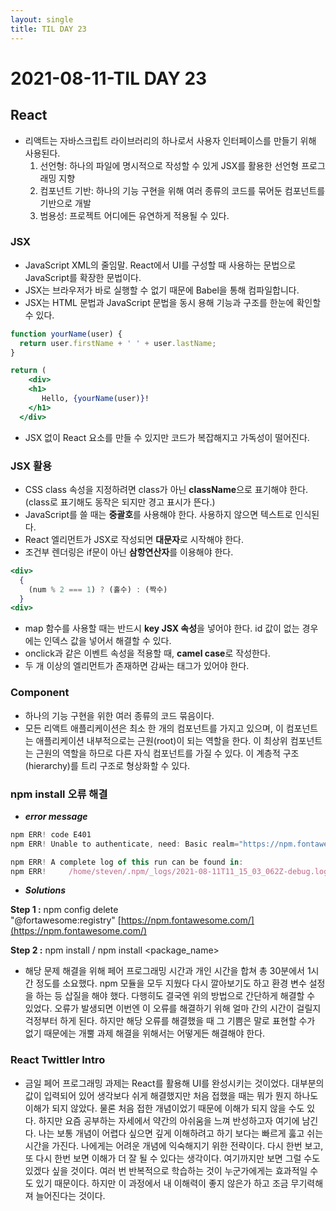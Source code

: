 ```yaml
---
layout: single
title: TIL DAY 23
---
```

# 2021-08-11-TIL DAY 23

## React

- 리액트는 자바스크립트 라이브러리의 하나로서 사용자 인터페이스를 만들기 위해 사용된다.
    1. 선언형: 하나의 파일에 명시적으로 작성할 수 있게 JSX를 활용한 선언형 프로그래밍 지향
    2. 컴포넌트 기반: 하나의 기능 구현을 위해 여러 종류의 코드를 묶어둔 컴포넌트를 기반으로 개발
    3. 범용성: 프로젝트 어디에든 유연하게 적용될 수 있다.

### JSX

- JavaScript XML의 줄임말. React에서 UI를 구성할 때 사용하는 문법으로 JavaScript를 확장한 문법이다.
- JSX는 브라우저가 바로 실행할 수 없기 때문에 Babel을 통해 컴파일합니다.
- JSX는 HTML 문법과 JavaScript 문법을 동시 용해 기능과 구조를 한눈에 확인할 수 있다.

```jsx
function yourName(user) {
  return user.firstName + ' ' + user.lastName;
}

return (
	<div>
    <h1>
       Hello, {yourName(user)}!
    </h1>
  </div>
```

- JSX 없이 React 요소를 만들 수 있지만 코드가 복잡해지고 가독성이 떨어진다.

### JSX 활용

- CSS class 속성을 지정하려면 class가 아닌 **className**으로 표기해야 한다. (class로 표기해도 동작은 되지만 경고 표시가 뜬다.)
- JavaScript를 쓸 때는 **중괄호**를 사용해야 한다. 사용하지 않으면 텍스트로 인식된다.
- React 엘리먼트가 JSX로 작성되면 **대문자**로 시작해야 한다.
- 조건부 렌더링은 if문이 아닌 **삼항연산자**를 이용해야 한다.

```jsx
<div>
  {
    (num % 2 === 1) ? (홀수) : (짝수)
  }
<div>
```

- map 함수를 사용할 때는 반드시 **key JSX 속성**을 넣어야 한다. id 값이 없는 경우에는 인덱스 값을 넣어서 해결할 수 있다.
- onclick과 같은 이벤트 속성을 적용할 때, **camel case**로 작성한다.
- 두 개 이상의 엘리먼트가 존재하면 감싸는 태그가 있어야 한다.

### Component

- 하나의 기능 구현을 위한 여러 종류의 코드 묶음이다.
- 모든 리액트 애플리케이션은 최소 한 개의 컴포넌트를 가지고 있으며, 이 컴포넌트는 애플리케이션 내부적으로는 근원(root)이 되는 역할을 한다. 이 최상위 컴포넌트는 근원의 역할을 하므로 다른 자식 컴포넌트를 가질 수 있다. 이 계층적 구조(hierarchy)를 트리 구조로 형상화할 수 있다.

### npm install 오류 해결

- ***error message***

```jsx
npm ERR! code E401
npm ERR! Unable to authenticate, need: Basic realm="https://npm.fontawesome.com/",service="npm.fontawesome.com"

npm ERR! A complete log of this run can be found in:
npm ERR!     /home/steven/.npm/_logs/2021-08-11T11_15_03_062Z-debug.log
```

- ***Solutions***

**Step 1 :** npm config delete "@fortawesome:registry" [https://npm.fontawesome.com/](https://npm.fontawesome.com/)

**Step 2 :** npm install / npm install <package_name>

- 해당 문제 해결을 위해 페어 프로그래밍 시간과 개인 시간을 합쳐 총 30분에서 1시간 정도를 소요했다. npm 모듈을 모두 지웠다 다시 깔아보기도 하고 환경 변수 설정을 하는 등 삽질을 해야 했다. 다행히도 결국엔 위의 방법으로 간단하게 해결할 수 있었다. 오류가 발생되면 이번엔 이 오류를 해결하기 위해 얼마 간의 시간이 걸릴지 걱정부터 하게 된다. 하지만 해당 오류를 해결했을 때 그 기쁨은 말로 표현할 수가 없기 때문에는 개뿔 과제 해결을 위해서는 어떻게든 해결해야 한다.

### React Twittler Intro

- 금일 페어 프로그래밍 과제는 React를 활용해 UI를 완성시키는 것이었다. 대부분의 값이 입력되어 있어 생각보다 쉬게 해결했지만 처음 접했을 때는 뭐가 뭔지 하나도 이해가 되지 않았다. 물론 처음 접한 개념이었기 때문에 이해가 되지 않을 수도 있다. 하지만 요즘 공부하는 자세에서 약간의 아쉬움을 느껴 반성하고자 여기에 남긴다. 나는 보통 개념이 어렵다 싶으면 깊게 이해하려고 하기 보다는 빠르게 훓고 쉬는 시간을 가진다. 나에게는 어려운 개념에 익숙해지기 위한 전략이다. 다시 한번 보고, 또 다시 한번 보면 이해가 더 잘 될 수 있다는 생각이다. 여기까지만 보면 그럴 수도 있겠다 싶을 것이다. 여러 번 반복적으로 학습하는 것이 누군가에게는 효과적일 수도 있기 때문이다. 하지만 이 과정에서 내 이해력이 좋지 않은가 하고 조금 무기력해져 늘어진다는 것이다.
